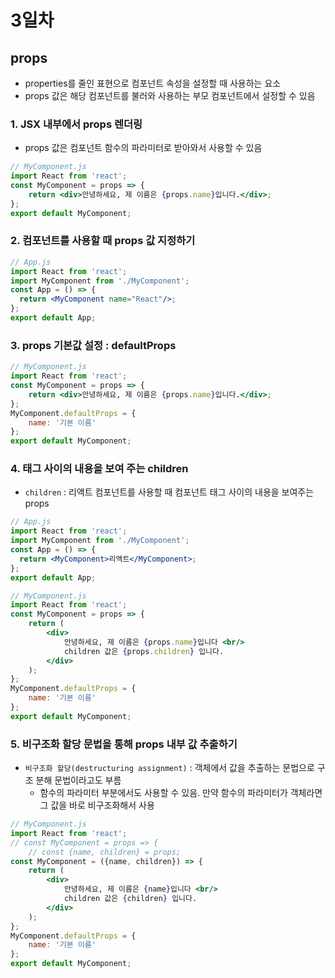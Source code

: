 # 3일차

## props
- properties를 줄인 표현으로 컴포넌트 속성을 설정할 때 사용하는 요소
- props 값은 해당 컴포넌트를 불러와 사용하는 부모 컴포넌트에서 설정할 수 있음

### 1. JSX 내부에서 props 렌더링
- props 값은 컴포넌트 함수의 파라미터로 받아와서 사용할 수 있음
```jsx
// MyComponent.js
import React from 'react';
const MyComponent = props => {
    return <div>안녕하세요, 제 이름은 {props.name}입니다.</div>;
};
export default MyComponent;
```

### 2. 컴포넌트를 사용할 때 props 값 지정하기
```jsx
// App.js
import React from 'react';
import MyComponent from './MyComponent';
const App = () => {
  return <MyComponent name="React"/>;
};
export default App;
```

### 3. props 기본값 설정 : defaultProps
```jsx
// MyComponent.js
import React from 'react';
const MyComponent = props => {
    return <div>안녕하세요, 제 이름은 {props.name}입니다.</div>;
};
MyComponent.defaultProps = {
    name: '기본 이름'
};
export default MyComponent;
```

### 4. 태그 사이의 내용을 보여 주는 children
- `children` : 리액트 컴포넌트를 사용할 때 컴포넌트 태그 사이의 내용을 보여주는 props
```jsx
// App.js
import React from 'react';
import MyComponent from './MyComponent';
const App = () => {
  return <MyComponent>리액트</MyComponent>;
};
export default App;
```
```jsx
// MyComponent.js
import React from 'react';
const MyComponent = props => {
    return (
        <div>
            안녕하세요, 제 이름은 {props.name}입니다 <br/>
            children 값은 {props.children} 입니다.
        </div>
    );
};
MyComponent.defaultProps = {
    name: '기본 이름'
};
export default MyComponent;
```

### 5. 비구조화 할당 문법을 통해 props 내부 값 추출하기
- `비구조화 할당(destructuring assignment)` : 객체에서 값을 추출하는 문법으로 구조 분해 문법이라고도 부름
    + 함수의 파라미터 부분에서도 사용할 수 있음. 만약 함수의 파라미터가 객체라면 그 값을 바로 비구조화해서 사용
```jsx
// MyComponent.js
import React from 'react';
// const MyComponent = props => {
    // const {name, children} = props;
const MyComponent = ({name, children}) => {
    return (
        <div>
            안녕하세요, 제 이름은 {name}입니다 <br/>
            children 값은 {children} 입니다.
        </div>
    );
};
MyComponent.defaultProps = {
    name: '기본 이름'
};
export default MyComponent;
```
